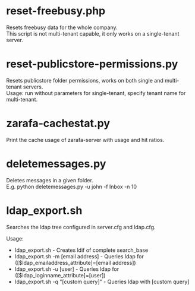 reset-freebusy.php
=====
Resets freebusy data for the whole company.  
This script is not multi-tenant capable, it only works on a single-tenant server.

reset-publicstore-permissions.py
=====
Resets publicstore folder permissions, works on both single and multi-tenant servers.  
Usage: run without parameters for single-tenant, specify tenant name for multi-tenant.


zarafa-cachestat.py
=====
Print the cache usage of zarafa-server with usage and hit ratios.

deletemessages.py
=====
Deletes messages in a given folder.  
E.g. python deletemessages.py -u john -f Inbox -n 10

ldap\_export.sh
====
Searches the ldap tree configured in server.cfg and ldap.cfg.

Usage:
- ldap_export.sh - Creates ldif of complete search_base
- ldap_export.sh -m [email address] - Queries ldap for ([$ldap_emailaddress_attribute]=[email address])
- ldap_export.sh -u [user] - Queries ldap for ([$ldap_loginname_attribute]=[user])
- ldap_export.sh -q "[custom query]" - Queries ldap with [custom query]

